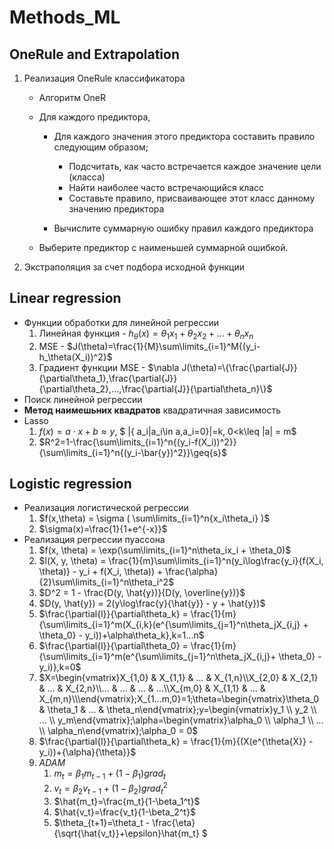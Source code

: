 # Methods_ML
## OneRule and Extrapolation
1. Реализация OneRule классификатора
    + Алгоритм OneR
    + Для каждого предиктора,
        + Для каждого значения этого предиктора составить правило следующим образом;
            + Подсчитать, как часто встречается каждое значение цели (класса)
            + Найти наиболее часто встречающийся класс
            + Составьте правило, присваивающее этот класс данному значению предиктора

        + Вычислите суммарную ошибку правил каждого предиктора

    + Выберите предиктор с наименьшей суммарной ошибкой.

2. Экстраполяция за счет подбора исходной функции
## Linear regression
- Функции обработки для линейной регрессии
    1. Линейная функция - $h_\theta(x)=\theta_1x_1 + \theta_2x_2 + ... + \theta_nx_n$
    2. MSE - $J(\theta)=\frac{1}{M}\sum\limits_{i=1}^M{(y_i-h_\theta(X_i))^2}$
    3. Градиент функции MSE - $\nabla J(\theta)=\{\frac{\partial{J}}{\partial\theta_1},\frac{\partial{J}}{\partial\theta_2},...,\frac{\partial{J}}{\partial\theta_n}\}$
- Поиск линейной регрессии 
- **Метод наимешьних квадратов** квадратичная зависимость
- Lasso
    1. $f(x)=a\cdot x+b \approx y$, $ |\{ a_i|a_i\in a,a_i=0\}|=k, 0<k\leq |a| = m$
    2. $R^2=1-\frac{\sum\limits_{i=1}^n{(y_i-f(X_i))^2}}{\sum\limits_{i=1}^n{(y_i-\bar{y})^2}}\geq{s}$
## Logistic regression
- Реализация логистической регрессии
    1. $f(x,\theta) = \sigma ( \sum\limits_{i=1}^n{x_i\theta_i} )$
    2. $\sigma(x)=\frac{1}{1+e^{-x}}$
- Реализация регрессии пуассона
    1. $f(x, \theta) = \exp(\sum\limits_{i=1}^n\theta_ix_i + \theta_0)$
    2. $l(X, y, \theta) = \frac{1}{m}\sum\limits_{i=1}^n(y_i\log\frac{y_i}{f(X_i, \theta)} - y_i + f(X_i, \theta)) + \frac{\alpha}{2}\sum\limits_{i=1}^n\theta_i^2$
    3. $D^2 = 1 - \frac{D(y, \hat{y})}{D(y, \overline{y})}$
    4. $D(y, \hat{y}) = 2(y\log\frac{y}{\hat{y}} - y + \hat{y})$
    5. $\frac{\partial{l}}{\partial\theta_k} = \frac{1}{m}{\sum\limits_{i=1}^m(X_{i,k}(e^{\sum\limits_{j=1}^n\theta_jX_{i,j} + \theta_0} - y_i))+\alpha\theta_k},k=1...n$
    6. $\frac{\partial{l}}{\partial\theta_0} = \frac{1}{m}{\sum\limits_{i=1}^m(e^{\sum\limits_{j=1}^n\theta_jX_{i,j}+ \theta_0} - y_i)},k=0$
    7. $X=\begin{vmatrix}X_{1,0} & X_{1,1} & ... & X_{1,n}\\X_{2,0} & X_{2,1} & ... & X_{2,n}\\... & ... & ... & ...\\X_{m,0} & X_{1,1} & ... & X_{m,n}\\\end{vmatrix};X_{1...m,0}=1;\theta=\begin{vmatrix}\theta_0 & \theta_1 & ... & \theta_n\end{vmatrix};y=\begin{vmatrix}y_1 \\ y_2 \\ ... \\ y_m\end{vmatrix};\alpha=\begin{vmatrix}\alpha_0 \\ \alpha_1 \\ ... \\ \alpha_n\end{vmatrix};\alpha_0 = 0$	
    8. $\frac{\partial{l}}{\partial\theta_k} = \frac{1}{m}{(X(e^{\theta{X}} - y_i))+{\alpha}{\theta}}$
    9. *ADAM*
        1. $m_t = {\beta_1}{m_{t-1}} + (1-\beta_1)grad_t$
        1. $v_t = {\beta_2}{v_{t-1}} + (1-\beta_2)grad_t^2$
        1. $\hat{m_t}=\frac{m_t}{1-\beta_1^t}$
        1. $\hat{v_t}=\frac{v_t}{1-\beta_2^t}$
        1. $\theta_{t+1}=\theta_t - \frac{\eta}{\sqrt{\hat{v_t}}+\epsilon}\hat{m_t} $



